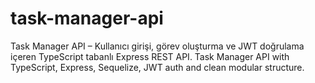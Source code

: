 # task-manager-api
Task Manager API – Kullanıcı girişi, görev oluşturma ve JWT doğrulama içeren TypeScript tabanlı Express REST API.  Task Manager API with TypeScript, Express, Sequelize, JWT auth and clean modular structure.
